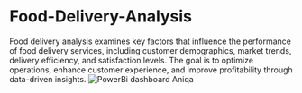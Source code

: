 # Food-Delivery-Analysis
Food delivery analysis examines key factors that influence the performance of food delivery services, including customer demographics, market trends, delivery efficiency, and satisfaction levels. The goal is to optimize operations, enhance customer experience, and improve profitability through data-driven insights.
![PowerBi dashboard Aniqa](https://github.com/user-attachments/assets/443e957e-aaf9-4658-860f-e523fd1cb0a4)
